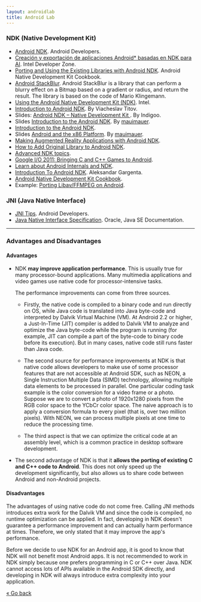 ```yaml
---
layout: androidlab
title: Android Lab
---
```


### NDK (Native Development Kit)

* [Android NDK](http://developer.android.com/tools/sdk/ndk/index.html). Android Developers.
* [Creación y exportación de aplicaciones Android* basadas en NDK para AI](http://software.intel.com/es-es/android/articles/creating-and-porting-ndk-based-android-apps-for-ia). Intel Developer Zone.
* [Porting and Using the Existing Libraries with Android NDK](http://www.packtpub.com/sites/default/files/9781849691505_Chapter_08.pdf). Android Native Development Kit Cookbook.
* [Android StackBlur](https://github.com/kikoso/android-stackblur). Android StackBlur is a library that can perform a blurry effect on a Bitmap based on a gradient or radius, and return the result. The library is based on the code of Mario Klingemann.
* [Using the Android Native Development Kit (NDK)](http://www.slideshare.net/ph0b/using-the-android-native-development-kit-ndk). Intel.
* [Introduction to Android NDK](http://www.elekslabs.com/2013/12/introduction-into-android-ndk.html). By Viacheslav Titov.
* Slides: [Android NDK – Native Development Kit ](http://www.indigoo.com/dox/mobdev/01_Android/Android-NDK.pdf). By Indigoo.
* Slides [Introduction to the Android NDK](https://speakerdeck.com/mauimauer/introduction-to-the-android-ndk). By [mauimauer](https://speakerdeck.com/mauimauer).
* [Introduction to the Android NDK](http://www.slideshare.net/bemyapp/introduction-to-the-ndk-code-fest).
* Slides [Android and the x86 Platform](https://speakerdeck.com/mauimauer/android-and-the-x86-platform). By [mauimauer](https://speakerdeck.com/mauimauer).
* [Making Augmented Reality Applications with Android NDK](http://www.slideshare.net/zilk/making-augmented-reality-applications-with-android-ndk-28065038).
* [How to Add Original Library to Android NDK](http://www.slideshare.net/noritsuna/lecture03-2-web).
* [Advanced NDK topics](http://www.slideshare.net/seamaster29/advanced-ndk-topics).
* [Google I/O 2011: Bringing C and C++ Games to Android](https://www.youtube.com/watch?v=5yorhsSPFG4&feature=youtube_gdata_player).
* [Learn about Android Internals and NDK](https://www.youtube.com/watch?v=byFTAhXVF7k&feature=youtube_gdata_player).
* [Introduction To Android NDK](https://thenewcircle.com/s/post/1153/introduction_to_ndk). Aleksandar Gargenta.
* [Android Native Development Kit Cookbook](http://www.amazon.com/Android-Native-Development-Kit-Cookbook/dp/1849691509).
* Example: [Porting Libav/FFMPEG on Android](http://libavandroid.wordpress.com/2013/12/31/porting-libavffmpeg-android/).

### JNI (Java Native Interface)

* [JNI Tips](https://developer.android.com/training/articles/perf-jni.html). Android Developers.
* [Java Native Interface Specification](http://docs.oracle.com/javase/7/docs/technotes/guides/jni/spec/jniTOC.html). Oracle, Java SE Documentation.


---- 
### Advantages and Disadvantages

#### Advantages 

* NDK **may improve application performance**. This is usually true for many processor-bound applications. Many multimedia applications and video games use native code for processor-intensive tasks.

  The performance improvements can come from three sources. 

  * Firstly, the native code is compiled to a binary code and run directly on OS, while Java code is translated into Java byte-code and interpreted by Dalvik Virtual Machine (VM). At Android 2.2 or higher, a Just-In-Time (JIT) compiler is added to Dalvik VM to analyze and optimize the Java byte-code while the program is running (for example, JIT can compile a part of the byte-code to binary code before its execution). But in many cases, native code still runs faster than Java code.

   * The second source for performance improvements at NDK is that native code allows developers to make use of some processor features that are not accessible at Android SDK, such as NEON, a Single Instruction Multiple Data (SIMD) technology, allowing multiple
data elements to be processed in parallel. One particular coding task example is the color conversion for a video frame or a photo. Suppose we are to convert a photo of 1920x1280 pixels from the RGB color space to the YCbCr color space. The naive approach is to apply a conversion formula to every pixel (that is, over two million pixels). With NEON, we can process multiple pixels at one time to reduce the processing time.

   * The third aspect is that we can optimize the critical code at an assembly level, which is a common practice in desktop software development.

* The second advantage of NDK is that it **allows the porting of existing C and C++ code to Android**. This does not only speed up the development significantly, but also allows us to share code between Android and non-Android projects.

#### Disadvantages 

The advantages of using native code do not come free. Calling JNI methods introduces extra work for the Dalvik VM and since the code is compiled, no runtime optimization can be applied. In fact, developing in NDK doesn't guarantee a performance improvement and can actually harm performance at times. Therefore, we only stated that it may improve the app's performance.

Before we decide to use NDK for an Android app, it is good to know that NDK will not benefit most Android apps. It is not recommended to work in NDK simply because one prefers programming in C or C++ over Java. NDK cannot access lots of APIs available in the Android SDK directly, and developing in NDK will always introduce extra complexity into your application.


[&laquo; Go back](./)
